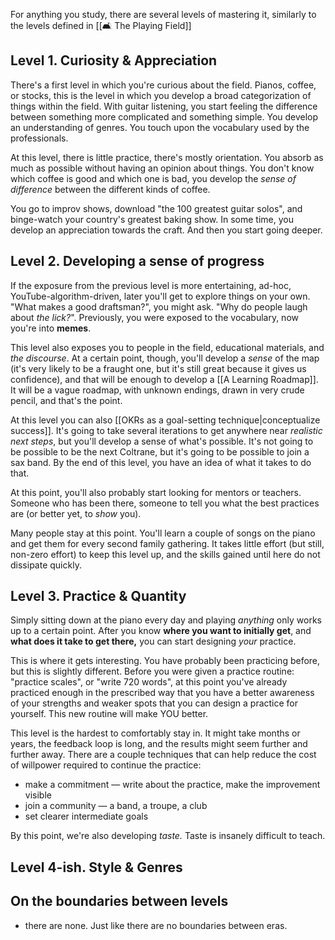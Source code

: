 For anything you study, there are several levels of mastering it, similarly to the levels defined in [[🛋 The Playing Field]]

## Level 1. Curiosity & Appreciation

There's a first level in which you're curious about the field. Pianos, coffee, or stocks, this is the level in which you develop a broad categorization of things within the field. With guitar listening, you start feeling the difference between something more complicated and something simple. You develop an understanding of genres. You touch upon the vocabulary used by the professionals.

At this level, there is little practice, there's mostly orientation. You absorb as much as possible without having an opinion about things. You don't know which coffee is good and which one is bad, you develop the *sense of difference* between the different kinds of coffee.

You go to improv shows, download "the 100 greatest guitar solos", and binge-watch your country's greatest baking show. In some time, you develop an appreciation towards the craft. And then you start going deeper.

## Level 2. Developing a sense of progress

If the exposure from the previous level is more entertaining, ad-hoc, YouTube-algorithm-driven, later you'll get to explore things on your own. "What makes a good draftsman?", you might ask. "Why do people laugh about *the lick?*". Previously, you were exposed to the vocabulary, now you're into **memes**.

This level also exposes you to people in the field, educational materials, and *the discourse*. At a certain point, though, you'll develop a *sense* of the map (it's very likely to be a fraught one, but it's still great because it gives us confidence), and that will be enough to develop a [[A Learning Roadmap]]. It will be a vague roadmap, with unknown endings, drawn in very crude pencil, and that's the point.

At this level you can also [[OKRs as a goal-setting technique|conceptualize success]]. It's going to take several iterations to get anywhere near *realistic next steps*, but you'll develop a sense of what's possible. It's not going to be possible to be the next Coltrane, but it's going to be possible to join a sax band. By the end of this level, you have an idea of what it takes to do that.

At this point, you'll also probably start looking for mentors or teachers. Someone who has been there, someone to tell you what the best practices are (or better yet, to *show* you). 

Many people stay at this point. You'll learn a couple of songs on the piano and get them for every second family gathering. It takes little effort (but still, non-zero effort) to keep this level up, and the skills gained until here do not dissipate quickly.

## Level 3. Practice & Quantity

Simply sitting down at the piano every day and playing *anything* only works up to a certain point. After you know **where you want to initially get**, and **what does it take to get there,** you can start designing *your* practice.

This is where it gets interesting. You have probably been practicing before, but this is slightly different. Before you were given a practice routine: "practice scales", or "write 720 words", at this point you've already practiced enough in the prescribed way that you have a better awareness of your strengths and weaker spots that you can design a practice for yourself. This new routine will make YOU better.

This level is the hardest to comfortably stay in. It might take months or years, the feedback loop is long, and the results might seem further and further away.
There are a couple techniques that can help reduce the cost of willpower required to continue the practice:
- make a commitment — write about the practice, make the improvement visible
- join a community — a band, a troupe, a club
- set clearer intermediate goals

By this point, we're also developing *taste.* Taste is insanely difficult to teach.

## Level 4-ish. Style & Genres




## On the boundaries between levels

- there are none. Just like there are no boundaries between eras.